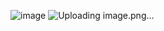 ![image](https://github.com/user-attachments/assets/02fd2d0a-4cc3-408f-820b-0a202c8bda07)
![Uploading image.png…]()
